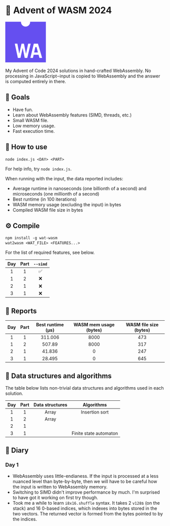 # 🎄 Advent of WASM 2024

![WebAssembly logo](wa.png)

My Advent of Code 2024 solutions in hand-crafted WebAssembly. No processing in
JavaScript‒input is copied to WebAssembly and the answer is computed entirely in
there.

## 🎯 Goals

- Have fun.
- Learn about WebAssembly features (SIMD, threads, etc.)
- Small WASM file.
- Low memory usage.
- Fast execution time.

## 🧩 How to use

```
node index.js <DAY> <PART>
```

For help info, try `node index.js`.

When running with the input, the data reported includes:

- Average runtime in nanoseconds (one billionth of a second) and microseconds
  (one millionth of a second)
- Best runtime (in 100 iterations)
- WASM memory usage (excluding the input) in bytes
- Compiled WASM file size in bytes

## ⚙️ Compile

```
npm install -g wat-wasm
wat2wasm <WAT_FILE> <FEATURES...>
```

For the list of required features, see below.

| Day | Part | `--simd` |
| :-: | :--: | :------: |
|  1  |  1   |    ✅    |
|  1  |  2   |    ❌    |
|  2  |  1   |    ❌    |
|  3  |  1   |    ❌    |

## 📝 Reports

| Day | Part | Best runtime (μs) | WASM mem usage (bytes) | WASM file size (bytes) |
| :-: | :--: | :---------------: | :--------------------: | :--------------------: |
|  1  |  1   |      311.006      |          8000          |          473           |
|  1  |  2   |      507.89       |          8000          |          317           |
|  2  |  1   |      41.836       |           0            |          247           |
|  3  |  1   |      28.495       |           0            |          645           |

## 🍫 Data structures and algorithms

The table below lists non-trivial data structures and algorithms used in each
solution.

| Day | Part | Data structures |       Algorithms       |
| :-: | :--: | :-------------: | :--------------------: |
|  1  |  1   |      Array      |     Insertion sort     |
|  1  |  2   |      Array      |                        |
|  2  |  1   |                 |                        |
|  3  |  1   |                 | Finite state automaton |

## 📔 Diary

### Day 1

- WebAssembly uses little-endianess. If the input is processed at a less nuanced
  level than byte-by-byte, then we will have to be careful how the input is
  written to WebAssembly memory.
- Switching to SIMD didn't improve performance by much. I'm surprised to have
  got it working on first try though.
- Took me a while to learn `i8x16.shuffle` syntax. It takes 2 `v128`s (on the
  stack) and 16 0-based indices, which indexes into bytes stored in the two
  vectors. The returned vector is formed from the bytes pointed to by the
  indices.
